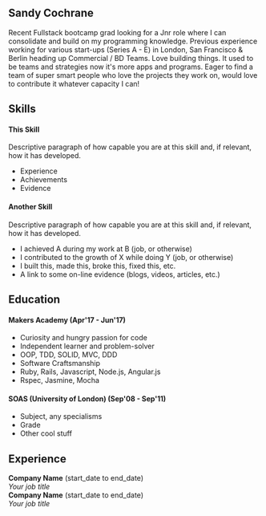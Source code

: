 ## Sandy Cochrane

Recent Fullstack bootcamp grad looking for a Jnr role where I can consolidate and build on my programming knowledge. Previous experience working for various start-ups (Series A - E) in London, San Francisco & Berlin heading up Commercial / BD Teams. Love building things. It used to be teams and strategies now it's more apps and programs. Eager to find a team of super smart people who love the projects they work on, would love to contribute it whatever capacity I can!    

## Skills

#### This Skill

Descriptive paragraph of how capable you are at this skill and, if relevant, how it has developed.

- Experience
- Achievements
- Evidence

#### Another Skill

Descriptive paragraph of how capable you are at this skill and, if relevant, how it has developed.

- I achieved A during my work at B (job, or otherwise)
- I contributed to the growth of X while doing Y (job, or otherwise)
- I built this, made this, broke this, fixed this, etc.
- A link to some on-line evidence (blogs, videos, articles, etc.)

## Education

#### Makers Academy (Apr'17 - Jun'17)

- Curiosity and hungry passion for code
- Independent learner and problem-solver
- OOP, TDD, SOLID, MVC, DDD
- Software Craftsmanship
- Ruby, Rails, Javascript, Node.js, Angular.js
- Rspec, Jasmine, Mocha

#### SOAS (University of London) (Sep'08 - Sep'11)

- Subject, any specialisms
- Grade
- Other cool stuff


## Experience

**Company Name** (start_date to end_date)    
*Your job title*  
**Company Name** (start_date to end_date)   
*Your job title*  

